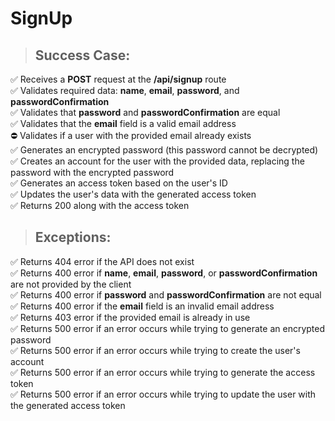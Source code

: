 # SignUp

> ## Success Case:
✅ Receives a **POST** request at the **/api/signup** route  
✅ Validates required data: **name**, **email**, **password**, and **passwordConfirmation**  
✅ Validates that **password** and **passwordConfirmation** are equal  
✅ Validates that the **email** field is a valid email address  
⛔️ Validates if a user with the provided email already exists  
✅ Generates an encrypted password (this password cannot be decrypted)  
✅ Creates an account for the user with the provided data, replacing the password with the encrypted password  
✅ Generates an access token based on the user's ID  
✅ Updates the user's data with the generated access token  
✅ Returns 200 along with the access token  

> ## Exceptions:
✅ Returns 404 error if the API does not exist  
✅ Returns 400 error if **name**, **email**, **password**, or **passwordConfirmation** are not provided by the client  
✅ Returns 400 error if **password** and **passwordConfirmation** are not equal  
✅ Returns 400 error if the **email** field is an invalid email address  
✅ Returns 403 error if the provided email is already in use  
✅ Returns 500 error if an error occurs while trying to generate an encrypted password  
✅ Returns 500 error if an error occurs while trying to create the user's account  
✅ Returns 500 error if an error occurs while trying to generate the access token  
✅ Returns 500 error if an error occurs while trying to update the user with the generated access token  

